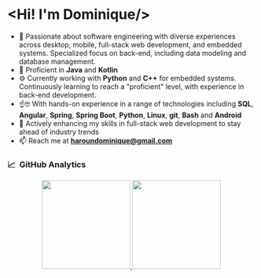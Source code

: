 # <Hi! I'm Dominique/>

- 🚀 Passionate about software engineering with diverse experiences across desktop, mobile, full-stack web development, and embedded systems. Specialized focus on back-end, including data modeling and database management.
- 💼 Proficient in **Java** and **Kotlin**
- ⚙️ Currently working with **Python** and **C++** for embedded systems. Continuously learning to reach a "proficient" level, with experience in back-end development.
- ☝️🤓 With hands-on experience in a range of technologies including **SQL**, **Angular**, **Spring**, **Spring Boot**, **Python**, **Linux**, **git**, **Bash** and **Android**
- 🌱 Actively enhancing my skills in full-stack web development to stay ahead of industry trends
- 📫 Reach me at **haroundominique@gmail.com**

### 📈 &nbsp;GitHub Analytics
<p align="center">
<a href="https://github.com/HarounDominique">
  <img height="180em" src="https://github-readme-stats-eight-theta.vercel.app/api?username=HarounDominique&show_icons=true&theme=onedark&include_all_commits=true&count_private=true"/>
  <img height="180em" src="https://github-readme-stats-eight-theta.vercel.app/api/top-langs/?username=HarounDominique&layout=compact&langs_count=8&theme=onedark"/>
  <!--<img height="360em" src="https://github-readme-stats.vercel.app/api/top-langs/?username=HarounDominique&hide_progress=true&layout=donut-vertical&theme=onedark"/>-->
</a>
</p>

<!---
HarounDominique/HarounDominique is a ✨ special ✨ repository because its `README.md` (this file) appears on your GitHub profile.
You can click the Preview link to take a look at your changes.
--->
